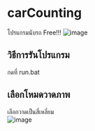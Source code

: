 # carCounting
โปรแกรมนับรถ Free!!!
![image](https://github.com/rutchaphon123/carCounting/assets/41964089/3afffb55-72ae-4e6c-b373-70293f57f744)
## วิธีการรันโปรแกรม
กดที่ run.bat
## เลือกโหมดวาดภาพ
เลือกวาดเป็นสี่เหลี่ยม <br>
![image](https://github.com/rutchaphon123/carCounting/assets/41964089/29bd8d20-86b7-4e2e-bc4a-f3e259cfa824)
